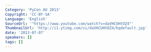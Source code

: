 ```yaml
---
Category: 'PyCon AU 2013'
Copyright: 'CC-BY-SA'
Language: 'English'
SourceUrl: '"https://www.youtube.com/watch?v=daVHCUHtOZ4"'
ThumbnailUrl: 'http://i1.ytimg.com/vi/daVHCUHtOZ4/hqdefault.jpg'
date: '2013-07-07'
speakers: []
tags: []
---
```


